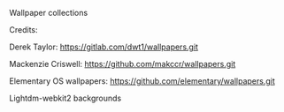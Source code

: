 Wallpaper collections

Credits:

Derek Taylor: https://gitlab.com/dwt1/wallpapers.git

Mackenzie Criswell: https://github.com/makccr/wallpapers.git

Elementary OS wallpapers: https://github.com/elementary/wallpapers.git

Lightdm-webkit2 backgrounds
